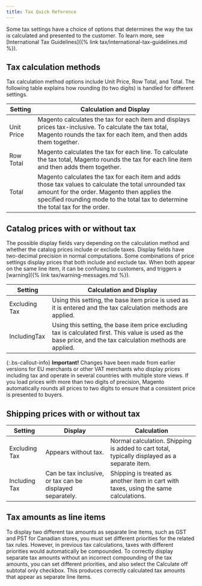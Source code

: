 ```yaml
---
title: Tax Quick Reference
---
```


Some tax settings have a choice of options that determines the way the tax is calculated and presented to the customer. To learn more, see [International Tax Guidelines]({% link tax/international-tax-guidelines.md %}).

## Tax calculation methods

Tax calculation method options include Unit Price, Row Total, and Total. The following table explains how rounding (to two digits) is handled for different settings.

|Setting|Calculation and Display|
|--- |--- |
|Unit Price|Magento calculates the tax for each item and displays prices tax-inclusive. To calculate the tax total, Magento rounds the tax for each item, and then  adds them together.|
|Row Total|Magento calculates the tax for each line. To calculate the tax total, Magento rounds the tax for each line item and then adds them together.|
|Total|Magento calculates the tax for each item and adds those tax values to calculate the total unrounded tax amount for the order. Magento then applies the specified rounding mode to the total tax to determine the total tax for the order.|

## Catalog prices with or without tax

The possible display fields vary depending on the calculation method and whether the catalog prices include or exclude taxes. Display fields have two-decimal precision in normal computations. Some combinations of price settings display prices that both include and exclude tax. When both appear on the same line item, it can be confusing to customers, and triggers a [warning]({% link tax/warning-messages.md %}).

|Setting|Calculation and Display|
|--- |--- |
|Excluding Tax|Using this setting, the base item price is used as it is entered and the tax calculation methods are applied.|
|IncludingTax|Using this setting, the base item price excluding tax is calculated first. This value is used as the base price, and the tax calculation methods are applied.|

{:.bs-callout-info}
**Important!** Changes have been made from earlier versions for EU merchants or other VAT merchants who display prices including tax and operate in several countries with multiple store views. If you load prices with more than two digits of precision, Magento automatically rounds all prices to two digits to ensure that a consistent price is presented to buyers.

## Shipping prices with or without tax

|Setting|Display|Calculation|
|--- |--- |--- |
|Excluding Tax|Appears without tax.|Normal calculation. Shipping is added to cart total, typically displayed as a separate item.|
|Including Tax|Can be tax inclusive, or tax can be displayed separately.|Shipping is treated as another item in cart with taxes, using the same calculations.|

## Tax amounts as line items

To display two different tax amounts as separate line items, such as GST and PST for Canadian stores, you must set different priorities for the related tax rules. However, in previous tax calculations, taxes with different priorities would automatically be compounded. To correctly display separate tax amounts without an incorrect compounding of the tax amounts, you can set different priorities, and also select the Calculate off subtotal only checkbox. This produces correctly calculated tax amounts that appear as separate line items.
